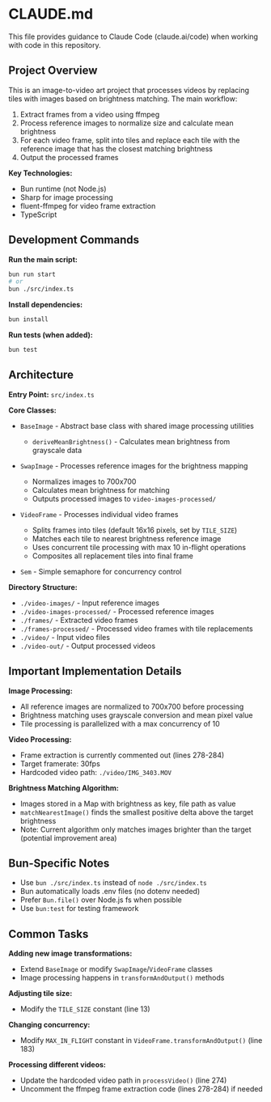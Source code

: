 # CLAUDE.md

This file provides guidance to Claude Code (claude.ai/code) when working with code in this repository.

## Project Overview

This is an image-to-video art project that processes videos by replacing tiles with images based on brightness matching. The main workflow:

1. Extract frames from a video using ffmpeg
2. Process reference images to normalize size and calculate mean brightness
3. For each video frame, split into tiles and replace each tile with the reference image that has the closest matching brightness
4. Output the processed frames

**Key Technologies:**
- Bun runtime (not Node.js)
- Sharp for image processing
- fluent-ffmpeg for video frame extraction
- TypeScript

## Development Commands

**Run the main script:**
```bash
bun run start
# or
bun ./src/index.ts
```

**Install dependencies:**
```bash
bun install
```

**Run tests (when added):**
```bash
bun test
```

## Architecture

**Entry Point:** `src/index.ts`

**Core Classes:**

- `BaseImage` - Abstract base class with shared image processing utilities
  - `deriveMeanBrightness()` - Calculates mean brightness from grayscale data

- `SwapImage` - Processes reference images for the brightness mapping
  - Normalizes images to 700x700
  - Calculates mean brightness for matching
  - Outputs processed images to `video-images-processed/`

- `VideoFrame` - Processes individual video frames
  - Splits frames into tiles (default 16x16 pixels, set by `TILE_SIZE`)
  - Matches each tile to nearest brightness reference image
  - Uses concurrent tile processing with max 10 in-flight operations
  - Composites all replacement tiles into final frame

- `Sem` - Simple semaphore for concurrency control

**Directory Structure:**
- `./video-images/` - Input reference images
- `./video-images-processed/` - Processed reference images
- `./frames/` - Extracted video frames
- `./frames-processed/` - Processed video frames with tile replacements
- `./video/` - Input video files
- `./video-out/` - Output processed videos

## Important Implementation Details

**Image Processing:**
- All reference images are normalized to 700x700 before processing
- Brightness matching uses grayscale conversion and mean pixel value
- Tile processing is parallelized with a max concurrency of 10

**Video Processing:**
- Frame extraction is currently commented out (lines 278-284)
- Target framerate: 30fps
- Hardcoded video path: `./video/IMG_3403.MOV`

**Brightness Matching Algorithm:**
- Images stored in a Map with brightness as key, file path as value
- `matchNearestImage()` finds the smallest positive delta above the target brightness
- Note: Current algorithm only matches images brighter than the target (potential improvement area)

## Bun-Specific Notes

- Use `bun ./src/index.ts` instead of `node ./src/index.ts`
- Bun automatically loads .env files (no dotenv needed)
- Prefer `Bun.file()` over Node.js fs when possible
- Use `bun:test` for testing framework

## Common Tasks

**Adding new image transformations:**
- Extend `BaseImage` or modify `SwapImage`/`VideoFrame` classes
- Image processing happens in `transformAndOutput()` methods

**Adjusting tile size:**
- Modify the `TILE_SIZE` constant (line 13)

**Changing concurrency:**
- Modify `MAX_IN_FLIGHT` constant in `VideoFrame.transformAndOutput()` (line 183)

**Processing different videos:**
- Update the hardcoded video path in `processVideo()` (line 274)
- Uncomment the ffmpeg frame extraction code (lines 278-284) if needed
